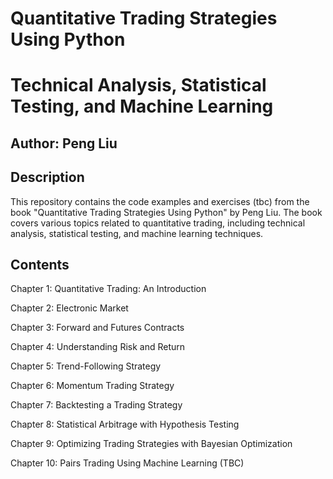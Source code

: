 # Quantitative Trading Strategies Using Python

# Technical Analysis, Statistical Testing, and Machine Learning

## Author: Peng Liu

## Description

This repository contains the code examples and exercises (tbc) from the book "Quantitative Trading Strategies Using Python" by Peng Liu. The book covers various topics related to quantitative trading, including technical analysis, statistical testing, and machine learning techniques.


## Contents

Chapter 1: Quantitative Trading: An Introduction

Chapter 2: Electronic Market

Chapter 3: Forward and Futures Contracts

Chapter 4: Understanding Risk and Return

Chapter 5: Trend-Following Strategy

Chapter 6: Momentum Trading Strategy

Chapter 7: Backtesting a Trading Strategy

Chapter 8: Statistical Arbitrage with Hypothesis Testing

Chapter 9: Optimizing Trading Strategies with Bayesian Optimization

Chapter 10: Pairs Trading Using Machine Learning (TBC)